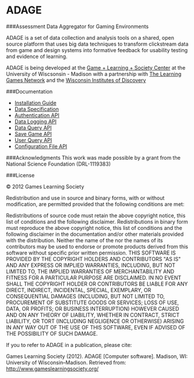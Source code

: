 ADAGE
====================

###Assessment Data Aggregator for Gaming Environments

ADAGE is a set of data collection and analysis tools on a shared, open source platform that 
uses big data techniques to transform clickstream data from game and design systems into 
formative feedback for usability testing and evidence of learning.

ADAGE is being developed at the [Game + Learning + Society Center](http://www.gameslearningsociety.org) at the University of Wiscsonsin - Madison with
a partnership with [The Learning Games Network](http://www.learninggamesnetwork.org) and the [Wisconsin Institutes of Discovery](http://wid.wisc.edu)

###Documentation

* [Installation Guide](https://github.com/wids-eria/ADAGE/blob/master/doc/install.md)
* [Data Specification](https://github.com/wids-eria/ADAGE/blob/master/doc/data_spec.md)
* [Authentication API](https://github.com/wids-eria/ADAGE/blob/master/doc/authentication.md)
* [Data Logging API](https://github.com/wids-eria/ADAGE/blob/master/doc/data_logging.md)
* [Data Query API](https://github.com/wids-eria/ADAGE/blob/master/doc/data_query.md)
* [Save Game API](https://github.com/wids-eria/ADAGE/blob/master/doc/save_games.md)
* [User Query API](https://github.com/wids-eria/ADAGE/blob/master/doc/user_query.md)
* [Configuration File API](https://github.com/wids-eria/ADAGE/blob/master/doc/config_storage.md)


###Acknowledgments 
This work was made possible by a grant from the National Science Foundation (DRL-1119383)

###License

© 2012 Games Learning Society

Redistribution and use in source and binary forms, with or without modification, are permitted provided that the following conditions are met:

Redistributions of source code must retain the above copyright notice, this list of conditions and the following disclaimer. Redistributions in binary form must reproduce the above copyright notice, this list of conditions and the following disclaimer in the documentation and/or other materials provided with the distribution. Neither the name of the nor the names of its contributors may be used to endorse or promote products derived from this software without specific prior written permission. THIS SOFTWARE IS PROVIDED BY THE COPYRIGHT HOLDERS AND CONTRIBUTORS "AS IS" AND ANY EXPRESS OR IMPLIED WARRANTIES, INCLUDING, BUT NOT LIMITED TO, THE IMPLIED WARRANTIES OF MERCHANTABILITY AND FITNESS FOR A PARTICULAR PURPOSE ARE DISCLAIMED. IN NO EVENT SHALL THE COPYRIGHT HOLDER OR CONTRIBUTORS BE LIABLE FOR ANY DIRECT, INDIRECT, INCIDENTAL, SPECIAL, EXEMPLARY, OR CONSEQUENTIAL DAMAGES (INCLUDING, BUT NOT LIMITED TO, PROCUREMENT OF SUBSTITUTE GOODS OR SERVICES; LOSS OF USE, DATA, OR PROFITS; OR BUSINESS INTERRUPTION) HOWEVER CAUSED AND ON ANY THEORY OF LIABILITY, WHETHER IN CONTRACT, STRICT LIABILITY, OR TORT (INCLUDING NEGLIGENCE OR OTHERWISE) ARISING IN ANY WAY OUT OF THE USE OF THIS SOFTWARE, EVEN IF ADVISED OF THE POSSIBILITY OF SUCH DAMAGE.

If you to refer to ADAGE in a publication, please cite:


Games Learning Society (2012). ADAGE [Computer software]. Madison, WI: University of Wisconsin–Madison. Retrieved from: http://www.gameslearningsociety.org/

